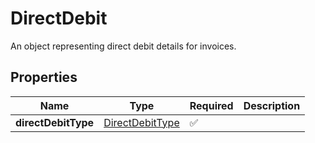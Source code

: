 # DirectDebit

An object representing direct debit details for invoices.

## Properties

| Name | Type | Required | Description |
| ------------ | ------------- | ------------- | ------------- |
| **directDebitType** | [DirectDebitType](DirectDebitType.md) | ✅ |  |



